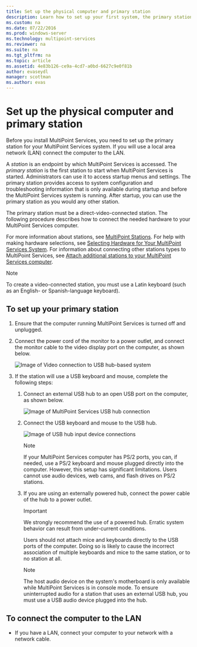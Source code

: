 ```yaml
---
title: Set up the physical computer and primary station
description: Learn how to set up your first system, the primary station, in MultiPoint Services
ms.custom: na
ms.date: 07/22/2016
ms.prod: windows-server
ms.technology: multipoint-services
ms.reviewer: na
ms.suite: na
ms.tgt_pltfrm: na
ms.topic: article
ms.assetid: 4e83b126-ce9a-4cd7-a0bd-6627c9e0f81b
author: evaseydl
manager: scottman
ms.author: evas
---
```

# Set up the physical computer and primary station
Before you install MultiPoint Services, you need to set up the primary station for your MultiPoint Services system. If you will use a local area network (LAN) connect the computer to the LAN.  
  
A *station* is an endpoint by which MultiPoint Services is accessed. The *primary station* is the first station to start when MultiPoint Services is started. Administrators can use it to access startup menus and settings. The primary station provides access to system configuration and troubleshooting information that is only available during startup and before the MultiPoint Services system is running. After startup, you can use the primary station as you would any other station.  
  
The primary station must be a direct-video-connected station. The following procedure describes how to connect the needed hardware to your MultiPoint Services computer.  
  
For more information about stations, see [MultiPoint Stations](multipoint-services-stations.md). For help with making hardware selections, see [Selecting Hardware for Your MultiPoint Services System](Selecting-Hardware-for-Your-MultiPoint-services-System.md). For information about connecting other stations types to MultiPoint Services, see [Attach additional stations to your MultiPoint Services computer](Attach-additional-stations-to-your-MultiPoint-services-computer.md).  
  
> [!NOTE]  
> To create a video-connected station, you must use a Latin keyboard (such as an English- or Spanish-language keyboard).  
  
## To set up your primary station  
  
1.  Ensure that the computer running MultiPoint Services is turned off and unplugged.  
  
2.  Connect the power cord of the monitor to a power outlet, and connect the monitor cable to the video display port on the computer, as shown below.  
  
    ![Image of Video connection to USB hub-based system](./media/WMSVideoConnection.gif)  
  
3.  If the station will use a USB keyboard and mouse, complete the following steps:  
  
    1.  Connect an external USB hub to an open USB port on the computer, as shown below.  
  
        ![Image of MultiPoint Services USB hub connection](./media/WMSUSBHubConnection.gif)  
  
    2.  Connect the USB keyboard and mouse to the USB hub.  
  
        ![Image of USB hub input device connections](./media/WMSUSBDeviceConnection.gif)  
  
        > [!NOTE]  
        > If your MultiPoint Services computer has PS/2 ports, you can, if needed, use a PS/2 keyboard and mouse plugged directly into the computer. However, this setup has significant limitations. Users cannot use audio devices, web cams, and flash drives on PS/2 stations.  
  
    3.  If you are using an externally powered hub, connect the power cable of the hub to a power outlet.  
  
        > [!IMPORTANT]  
        > We strongly recommend the use of a powered hub. Erratic system behavior can result from under-current conditions.  
        >   
        > Users should not attach mice and keyboards directly to the USB ports of the computer. Doing so is likely to cause the incorrect association of multiple keyboards and mice to the same station, or to no station at all.  
  
        > [!NOTE]  
        > The host audio device on the system's motherboard is only available while MultiPoint Services is in console mode. To ensure uninterrupted audio for a station that uses an external USB hub, you must use a USB audio device plugged into the hub.  
  
## To connect the computer to the LAN  
  
-   If you have a LAN, connect your computer to your network with a network cable.